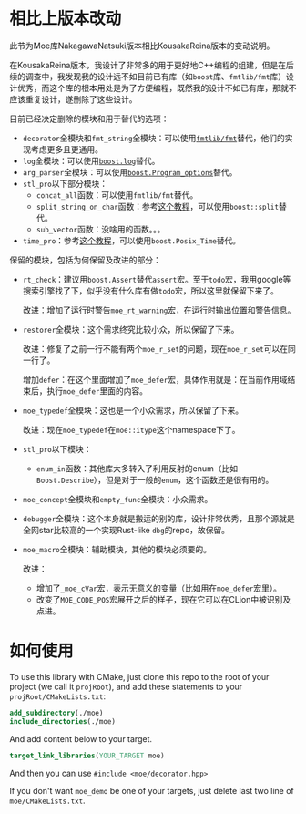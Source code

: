 # 相比上版本改动

此节为Moe库NakagawaNatsuki版本相比KousakaReina版本的变动说明。

在KousakaReina版本，我设计了非常多的用于更好地C++编程的组建，但是在后续的调查中，我发现我的设计远不如目前已有库（如`boost`库、`fmtlib/fmt`库）设计优秀，而这个库的根本用处是为了方便编程，既然我的设计不如已有库，那就不应该重复设计，遂删除了这些设计。

目前已经决定删除的模块和用于替代的选项：

* `decorator`全模块和`fmt_string`全模块：可以使用[`fmtlib/fmt`](https://github.com/fmtlib/fmt)替代，他们的实现考虑更多且更通用。
* `log`全模块：可以使用[`boost.log`](https://www.boost.org/doc/libs/1_81_0/libs/log/doc/html/index.html)替代。
* `arg_parser`全模块：可以使用[`boost.Program_options`](https://www.boost.org/doc/libs/1_81_0/doc/html/program_options.html)替代。
* `stl_pro`以下部分模块：
  * `concat_all`函数：可以使用`fmtlib/fmt`替代。
  * `split_string_on_char`函数：参考[这个教程](https://www.geeksforgeeks.org/boostsplit-c-library/)，可以使用`boost::split`替代。
  * `sub_vector`函数：没啥用的函数。。。
* `time_pro`：参考[这个教程](https://thispointer.com/get-current-date-time-in-c-example-using-boost-date-time-library/)，可以使用`boost.Posix_Time`替代。

保留的模块，包括为何保留及改进的部分：

* `rt_check`：建议用`boost.Assert`替代`assert`宏。至于`todo`宏，我用google等搜索引擎找了下，似乎没有什么库有做`todo`宏，所以这里就保留下来了。

  改进：增加了运行时警告`moe_rt_warning`宏，在运行时输出位置和警告信息。

* `restorer`全模块：这个需求终究比较小众，所以保留了下来。

  改进：修复了之前一行不能有两个`moe_r_set`的问题，现在`moe_r_set`可以在同一行了。

  增加`defer`：在这个里面增加了`moe_defer`宏，具体作用就是：在当前作用域结束后，执行`moe_defer`里面的内容。

* `moe_typedef`全模块：这也是一个小众需求，所以保留了下来。

  改进：现在`moe_typedef`在`moe::itype`这个namespace下了。

* `stl_pro`以下模块：

  * `enum_in`函数：其他库大多转入了利用反射的enum（比如`Boost.Describe`），但是对于一般的`enum`，这个函数还是很有用的。

* `moe_concept`全模块和`empty_func`全模块：小众需求。

* `debugger`全模块：这个本身就是搬运的别的库，设计非常优秀，且那个源就是全网star比较高的一个实现Rust-like `dbg`的repo，故保留。

* `moe_macro`全模块：辅助模块，其他的模块必须要的。

  改进：

  * 增加了`_moe_cVar`宏，表示无意义的变量（比如用在`moe_defer`宏里）。
  * 改变了`MOE_CODE_POS`宏展开之后的样子，现在它可以在CLion中被识别及点进。

# 如何使用

To use this library with CMake, just clone this repo to the root of your project (we call it `projRoot`), and add these statements to your `projRoot/CMakeLists.txt`:

```cmake
add_subdirectory(./moe)
include_directories(./moe)
```

And add content below to your target.

```cmake
target_link_libraries(YOUR_TARGET moe)
```

And then you can use `#include <moe/decorator.hpp>`

If you don't want `moe_demo` be one of your targets, just delete last two line of `moe/CMakeLists.txt`.

